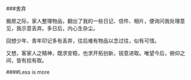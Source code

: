 ###舍弃

搬房之际，家人整理物品，翻出了我的一些日记、信件、相片，便询问我处理意见，我示意丢弃。多日后，内心生杂尘。

回想少年、青年印记多有丢弃，往后难有物品以念过往，似有可惜。

又想，客家人之精神，既求安稳，也求开拓创新，锐意进取。唯望今后，俯仰之间，皆有拾有取。

####Less is more
